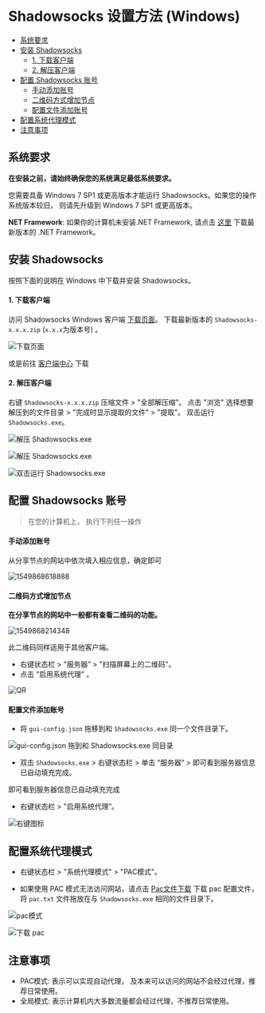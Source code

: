# Shadowsocks 设置方法 (Windows)

- [系统要求](#系统要求)
- [安装 Shadowsocks](#安装-shadowsocks)
	- [1. 下载客户端](#1-下载客户端)
	- [2. 解压客户端](#2-解压客户端)
- [配置 Shadowsocks 账号](#配置-shadowsocks-账号)
	- [手动添加账号](#手动添加账号)
	- [二维码方式增加节点](#二维码方式增加节点)
	- [配置文件添加账号](#配置文件添加账号)
- [配置系统代理模式](#配置系统代理模式)
- [注意事项](#注意事项)


## 系统要求
**在安装之前，请始终确保您的系统满足最低系统要求。**

您需要具备 Windows 7 SP1 或更高版本才能运行 Shadowsocks。如果您的操作系统版本较旧， 则请先升级到  Windows 7 SP1 或更高版本。

**NET Framework**: 如果你的计算机未安装.NET Framework, 请点击 [这里](https://www.microsoft.com/zh-tw/download/details.aspx?id=53345) 下载最新版本的 .NET Framework。

## 安装 Shadowsocks

按照下面的说明在 Windows 中下载并安装 Shadowsocks。

#### 1. 下载客户端

访问 Shadowsocks Windows 客户端 [下载页面](https://github.com/shadowsocks/shadowsocks-windows/releases)。
下载最新版本的 `Shadowsocks-x.x.x.zip`  (`x.x.x`为版本号) 。

![下载页面](../_static/win_shadowsockDownload.png)

或是前往 [客户端中心](https://shadowsocks.org/en/download/clients.html) 下载

#### 2. 解压客户端

右键 `Shadowsocks-x.x.x.zip` 压缩文件 > "全部解压缩"。
点击 "浏览" 选择想要解压到的文件目录 > "完成时显示提取的文件" > "提取"。
双击运行 `Shadowsocks.exe`。

![解压 Shadowsocks.exe](../_static/win_unzipSS.png)

![解压 Shadowsocks.exe](../_static/win_unzipSS2.png)

![双击运行 Shadowsocks.exe](../_static/win_doubleClickSS.png)



## 配置 Shadowsocks 账号

>  在您的计算机上， 执行下列任一操作


#### 手动添加账号

从分享节点的网站中依次填入相应信息，确定即可

![1549868618888](../_static/1549868618888.png)


#### 二维码方式增加节点

**在分享节点的网站中一般都有查看二维码的功能。**

![1549868214348](../_static/1549868214348.png)

此二维码同样适用于其他客户端。

* 右键状态栏 > "服务器” > "扫描屏幕上的二维码"。
* 点击 "启用系统代理" 。

![QR](../_static/win_QR.png)


#### 配置文件添加账号

* 将 `gui-config.json` 拖移到和 `Shadowsocks.exe` 同一个文件目录下。

![gui-config.json 拖到和 Shadowsocks.exe 同目录](../_static/win_together.png)

* 双击 `Shadowsocks.exe` > 右键状态栏  >  单击 “服务器”  > 即可看到服务器信息已自动填充完成。

即可看到服务器信息已自动填充完成

* 右键状态栏 > "启用系统代理”。

![右键图标](../_static/win_enable.png)


## 配置系统代理模式
* 右键状态栏 > "系统代理模式" > "PAC模式"。

* 如果使用 PAC 模式无法访问网站，请点击 [Pac文件下载](https://portal.shadowsocks.nu/dl.php?type=d&id=14) 下载 pac 配置文件，将  `pac.txt` 文件拖放在与 `Shadowsocks.exe` 相同的文件目录下。

![pac模式](../_static/win_pac.png)

![下载 pac](../_static/win_pact.png)

## 注意事项

- PAC模式: 表示可以实现自动代理， 及本来可以访问的网站不会经过代理，推荐日常使用。
- 全局模式: 表示计算机内大多数流量都会经过代理，不推荐日常使用。
